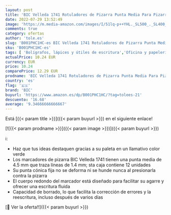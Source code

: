 ```yaml
---
layout: post
title: 'BIC Velleda 1741 Rotuladores de Pizarra Punta Media Para Pizarra Blanca  Óptimo para la Escuela y la Oficina  Color Negro  Caja de 12 Unidades'
date: 2022-07-29 13:52:49
image: 'https://m.media-amazon.com/images/I/51lq-p++YHL._SL500_._SL400_.jpg'
comments: true
category: ofertas
author: 'tole.es'
slug: 'B001PHC1HC-es BIC Velleda 1741 Rotuladores de Pizarra Punta Media Para...'
sku: 'B001PHC1HC-es'
tags: [ 'Bolígrafos, lápices y útiles de escritura','Oficina y papelería','Rotuladores para pizarra','Rotuladores y subrayadores','bic','rotuladores','🇪🇸', ]
actualPrice: 10.24 EUR
currency: EUR
price: 10.24
comparePrice: 12.29 EUR
prodname: 'BIC Velleda 1741 Rotuladores de Pizarra Punta Media Para Pizarra Blanca  Óptimo para la Escuela y la Oficina  Color Negro  Caja de 12 Unidades'
country: 'es'
flag: '🇪🇸'
brand: 'BIC'
buyurl: 'https://www.amazon.es/dp/B001PHC1HC/?tag=tolees-21'
descuento: '16.68'
average: '9.34666666666667'
---
```


Está [{{< param title >}}]({{< param buyurl >}}) en el siguiente enlace!

[![{{< param prodname >}}]({{< param image >}})]({{< param buyurl >}})

ℹ️:

- Haz que tus ideas destaquen gracias a su paleta en un llamativo color verde
- Los marcadores de pizarra BIC Velleda 1741 tienen una punta media de 4.5 mm que traza líneas de 1.4 mm; sta caja contiene 12 unidades
- Su punta cónica fija no se deforma ni se hunde nunca al presionarla contra la pizarra
- El cuerpo redondo del marcador está diseñado para facilitar su agarre y ofrecer una escritura fluida
- Capacidad de borrado, lo que facilita la corrección de errores y la reescritura, incluso después de varios días

[🛒 Ver la oferta!!]({{< param buyurl >}})
